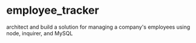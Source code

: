 # employee_tracker
architect and build a solution for managing a company's employees using node, inquirer, and MySQL
